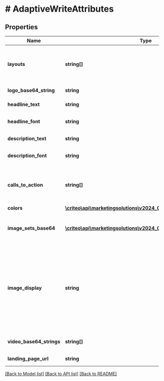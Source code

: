 # # AdaptiveWriteAttributes

## Properties

Name | Type | Description | Notes
------------ | ------------- | ------------- | -------------
**layouts** | **string[]** | The Adaptive layouts that are enabled.  It can contain any of the following values: \&quot;Editorial\&quot;, “Montage“, \&quot;InBannerVideo\&quot;. |
**logo_base64_string** | **string** | Logo image as a base-64 encoded string |
**headline_text** | **string** | The headline text of the banner |
**headline_font** | **string** | Font of the headline  Valid supported font like \&quot;Arial\&quot; |
**description_text** | **string** | The description text of the banner |
**description_font** | **string** | Font of the description  Valid supported font like \&quot;Arial\&quot; |
**calls_to_action** | **string[]** | A Call-to-Action (CTA) is an action-driven instruction to your audience intended to provoke an immediate  response, such as “Buy now” or “Go!”. |
**colors** | [**\criteo\api\marketingsolutions\v2024_04\Model\AdaptiveColors**](AdaptiveColors.md) |  |
**image_sets_base64** | [**\criteo\api\marketingsolutions\v2024_04\Model\ImageSetBase64[]**](ImageSetBase64.md) | Multiple image sets, each image set consists of multiple images as a base-64 encoded string and a headline text. | [optional]
**image_display** | **string** | Value can be \&quot;ShowFullImage\&quot; or \&quot;ZoomOnImage\&quot;. Choose whether your image set should fit inside the allocated  space (\&quot;ShowFullImage\&quot;) or whether it should fill that space (\&quot;ZoomOnImage\&quot;). If you choose ZoomOnImage, there may be some  image cropping. | [optional]
**video_base64_strings** | **string[]** | Multiple videos potentially in different shapes, each video is a base-64 encoded string. | [optional]
**landing_page_url** | **string** | Web redirection of the landing page url. |

[[Back to Model list]](../../README.md#models) [[Back to API list]](../../README.md#endpoints) [[Back to README]](../../README.md)
